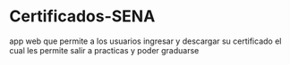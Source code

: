 # Certificados-SENA
app web que permite a los usuarios ingresar y descargar su certificado el cual les permite salir a practicas y poder graduarse
